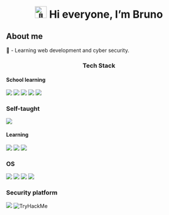 <h1 align="center">
  <img src="https://fonts.gstatic.com/s/e/notoemoji/latest/1f44b/512.gif" alt="👋" width="32" height="32"> Hi everyone, I’m Bruno
</h1>

<h2 align="left">About me</h2>
  🌹 - Learning web development and cyber security.
  
<h3 align="center">Tech Stack</h3>

<h4>School learning</h4>
<div>
    <img src="https://img.shields.io/badge/HTML5-E34F26?style=for-the-badge&logo=html5&logoColor=white"> <img src="https://img.shields.io/badge/CSS3-1572B6?style=for-the-badge&logo=css3&logoColor=white"> <img src="https://img.shields.io/badge/JavaScript-323330?style=for-the-badge&logo=javascript&logoColor=F7DF1E"> <img src="https://img.shields.io/badge/PHP-777BB4?style=for-the-badge&logo=php&logoColor=white"> <img src="https://img.shields.io/badge/MySQL-005C84?style=for-the-badge&logo=mysql&logoColor=white">
</div>

<h3 aling="center">Self-taught</h3>
<div>
<img src="https://img.shields.io/badge/C-00599C?style=for-the-badge&logo=c&logoColor=white">
</div>

<h4>Learning</h4>
<div>
<img src="https://img.shields.io/badge/C%2B%2B-00599C?style=for-the-badge&logo=c%2B%2B&logoColor=white"> <img src="https://img.shields.io/badge/Python-FFD43B?style=for-the-badge&logo=python&logoColor=blue"> <img src="https://img.shields.io/badge/Solidity-e6e6e6?style=for-the-badge&logo=solidity&logoColor=black">
</div>

<h3>OS</h3>
<div>
<img src="https://img.shields.io/badge/Debian-A81D33?style=for-the-badge&logo=debian&logoColor=white">
<img src="https://img.shields.io/badge/Kali_Linux-557C94?style=for-the-badge&logo=kali-linux&logoColor=white">
<img src="https://img.shields.io/badge/Windows-0078D6?style=for-the-badge&logo=windows&logoColor=white">
<img src="https://img.shields.io/badge/mac%20os-000000?style=for-the-badge&logo=apple&logoColor=white">
</div>

<h3>Security platform</h3>
<img src="https://img.shields.io/badge/HackTheBox-111927?style=for-the-badge&logo=Hack%20The%20Box&logoColor=9FEF00">
<img src="https://tryhackme-badges.s3.amazonaws.com/morphea.png" alt="TryHackMe">



<!-- Proudly created with GPRM ( https://gprm.itsvg.in ) -->

<!---
Nhyxes/Nhyxes is a ✨ special ✨ repository because its `README.md` (this file) appears on your GitHub profile.
You can click the Preview link to take a look at your changes.
--->
